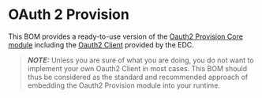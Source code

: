 # OAuth 2 Provision

This BOM provides a ready-to-use version of the [Oauth2 Provision Core module](../provision-oauth2-core) including the [Oauth2 Client](../../../../common/iam/oauth2/oauth2-client)
provided by the EDC.

> **_NOTE:_**  Unless you are sure of what you are doing, you do not want to implement your own Oauth2 Client in most cases.
> This BOM should thus be considered as the standard and recommended approach of embedding the Oauth2 Provision module into your runtime.